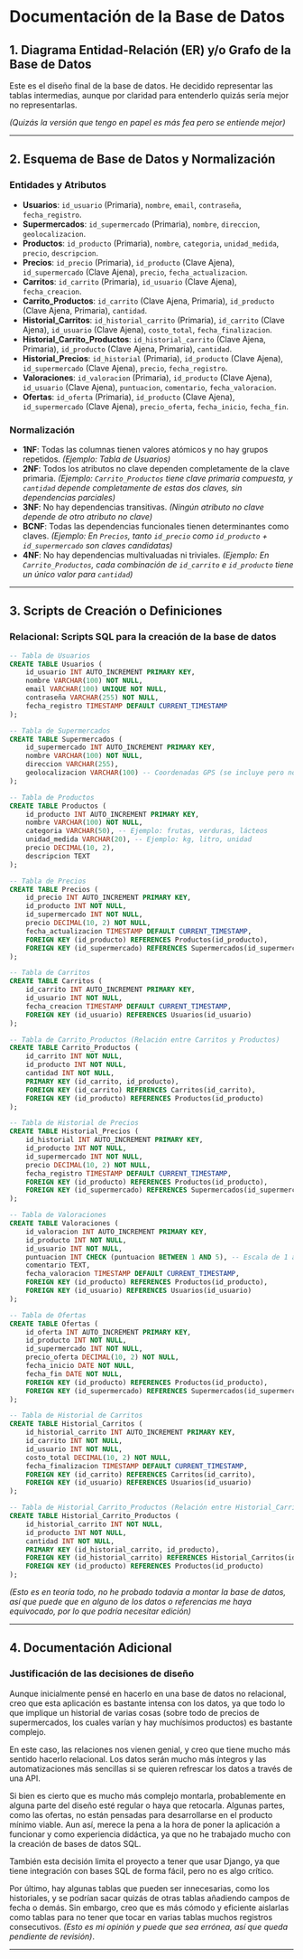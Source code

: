 # Documentación de la Base de Datos

## 1. Diagrama Entidad-Relación (ER) y/o Grafo de la Base de Datos

Este es el diseño final de la base de datos. He decidido representar las tablas intermedias, aunque por claridad para entenderlo quizás sería mejor no representarlas.

*(Quizás la versión que tengo en papel es más fea pero se entiende mejor)*

---

## 2. Esquema de Base de Datos y Normalización

### **Entidades y Atributos**

- **Usuarios**: `id_usuario` (Primaria), `nombre`, `email`, `contraseña`, `fecha_registro`.
- **Supermercados**: `id_supermercado` (Primaria), `nombre`, `direccion`, `geolocalizacion`.
- **Productos**: `id_producto` (Primaria), `nombre`, `categoria`, `unidad_medida`, `precio`, `descripcion`.
- **Precios**: `id_precio` (Primaria), `id_producto` (Clave Ajena), `id_supermercado` (Clave Ajena), `precio`, `fecha_actualizacion`.
- **Carritos**: `id_carrito` (Primaria), `id_usuario` (Clave Ajena), `fecha_creacion`.
- **Carrito_Productos**: `id_carrito` (Clave Ajena, Primaria), `id_producto` (Clave Ajena, Primaria), `cantidad`.
- **Historial_Carritos**: `id_historial_carrito` (Primaria), `id_carrito` (Clave Ajena), `id_usuario` (Clave Ajena), `costo_total`, `fecha_finalizacion`.
- **Historial_Carrito_Productos**: `id_historial_carrito` (Clave Ajena, Primaria), `id_producto` (Clave Ajena, Primaria), `cantidad`.
- **Historial_Precios**: `id_historial` (Primaria), `id_producto` (Clave Ajena), `id_supermercado` (Clave Ajena), `precio`, `fecha_registro`.
- **Valoraciones**: `id_valoracion` (Primaria), `id_producto` (Clave Ajena), `id_usuario` (Clave Ajena), `puntuacion`, `comentario`, `fecha_valoracion`.
- **Ofertas**: `id_oferta` (Primaria), `id_producto` (Clave Ajena), `id_supermercado` (Clave Ajena), `precio_oferta`, `fecha_inicio`, `fecha_fin`.

### **Normalización**

- **1NF**: Todas las columnas tienen valores atómicos y no hay grupos repetidos. *(Ejemplo: Tabla de Usuarios)*
- **2NF**: Todos los atributos no clave dependen completamente de la clave primaria. *(Ejemplo: `Carrito_Productos` tiene clave primaria compuesta, y `cantidad` depende completamente de estas dos claves, sin dependencias parciales)*
- **3NF**: No hay dependencias transitivas. *(Ningún atributo no clave depende de otro atributo no clave)*
- **BCNF**: Todas las dependencias funcionales tienen determinantes como claves. *(Ejemplo: En `Precios`, tanto `id_precio` como `id_producto` + `id_supermercado` son claves candidatas)*
- **4NF**: No hay dependencias multivaluadas ni triviales. *(Ejemplo: En `Carrito_Productos`, cada combinación de `id_carrito` e `id_producto` tiene un único valor para `cantidad`)*

---

## 3. Scripts de Creación o Definiciones

### **Relacional: Scripts SQL para la creación de la base de datos**

```sql
-- Tabla de Usuarios
CREATE TABLE Usuarios (
    id_usuario INT AUTO_INCREMENT PRIMARY KEY,
    nombre VARCHAR(100) NOT NULL,
    email VARCHAR(100) UNIQUE NOT NULL,
    contraseña VARCHAR(255) NOT NULL,
    fecha_registro TIMESTAMP DEFAULT CURRENT_TIMESTAMP
);

-- Tabla de Supermercados
CREATE TABLE Supermercados (
    id_supermercado INT AUTO_INCREMENT PRIMARY KEY,
    nombre VARCHAR(100) NOT NULL,
    direccion VARCHAR(255),
    geolocalizacion VARCHAR(100) -- Coordenadas GPS (se incluye pero no se usará en la v1)
);

-- Tabla de Productos
CREATE TABLE Productos (
    id_producto INT AUTO_INCREMENT PRIMARY KEY,
    nombre VARCHAR(100) NOT NULL,
    categoria VARCHAR(50), -- Ejemplo: frutas, verduras, lácteos
    unidad_medida VARCHAR(20), -- Ejemplo: kg, litro, unidad
    precio DECIMAL(10, 2),
    descripcion TEXT
);

-- Tabla de Precios
CREATE TABLE Precios (
    id_precio INT AUTO_INCREMENT PRIMARY KEY,
    id_producto INT NOT NULL,
    id_supermercado INT NOT NULL,
    precio DECIMAL(10, 2) NOT NULL,
    fecha_actualizacion TIMESTAMP DEFAULT CURRENT_TIMESTAMP,
    FOREIGN KEY (id_producto) REFERENCES Productos(id_producto),
    FOREIGN KEY (id_supermercado) REFERENCES Supermercados(id_supermercado)
);

-- Tabla de Carritos
CREATE TABLE Carritos (
    id_carrito INT AUTO_INCREMENT PRIMARY KEY,
    id_usuario INT NOT NULL,
    fecha_creacion TIMESTAMP DEFAULT CURRENT_TIMESTAMP,
    FOREIGN KEY (id_usuario) REFERENCES Usuarios(id_usuario)
);

-- Tabla de Carrito_Productos (Relación entre Carritos y Productos)
CREATE TABLE Carrito_Productos (
    id_carrito INT NOT NULL,
    id_producto INT NOT NULL,
    cantidad INT NOT NULL,
    PRIMARY KEY (id_carrito, id_producto),
    FOREIGN KEY (id_carrito) REFERENCES Carritos(id_carrito),
    FOREIGN KEY (id_producto) REFERENCES Productos(id_producto)
);

-- Tabla de Historial de Precios
CREATE TABLE Historial_Precios (
    id_historial INT AUTO_INCREMENT PRIMARY KEY,
    id_producto INT NOT NULL,
    id_supermercado INT NOT NULL,
    precio DECIMAL(10, 2) NOT NULL,
    fecha_registro TIMESTAMP DEFAULT CURRENT_TIMESTAMP,
    FOREIGN KEY (id_producto) REFERENCES Productos(id_producto),
    FOREIGN KEY (id_supermercado) REFERENCES Supermercados(id_supermercado)
);

-- Tabla de Valoraciones
CREATE TABLE Valoraciones (
    id_valoracion INT AUTO_INCREMENT PRIMARY KEY,
    id_producto INT NOT NULL,
    id_usuario INT NOT NULL,
    puntuacion INT CHECK (puntuacion BETWEEN 1 AND 5), -- Escala de 1 a 5
    comentario TEXT,
    fecha_valoracion TIMESTAMP DEFAULT CURRENT_TIMESTAMP,
    FOREIGN KEY (id_producto) REFERENCES Productos(id_producto),
    FOREIGN KEY (id_usuario) REFERENCES Usuarios(id_usuario)
);

-- Tabla de Ofertas
CREATE TABLE Ofertas (
    id_oferta INT AUTO_INCREMENT PRIMARY KEY,
    id_producto INT NOT NULL,
    id_supermercado INT NOT NULL,
    precio_oferta DECIMAL(10, 2) NOT NULL,
    fecha_inicio DATE NOT NULL,
    fecha_fin DATE NOT NULL,
    FOREIGN KEY (id_producto) REFERENCES Productos(id_producto),
    FOREIGN KEY (id_supermercado) REFERENCES Supermercados(id_supermercado)
);

-- Tabla de Historial de Carritos
CREATE TABLE Historial_Carritos (
    id_historial_carrito INT AUTO_INCREMENT PRIMARY KEY,
    id_carrito INT NOT NULL,
    id_usuario INT NOT NULL,
    costo_total DECIMAL(10, 2) NOT NULL,
    fecha_finalizacion TIMESTAMP DEFAULT CURRENT_TIMESTAMP,
    FOREIGN KEY (id_carrito) REFERENCES Carritos(id_carrito),
    FOREIGN KEY (id_usuario) REFERENCES Usuarios(id_usuario)
);

-- Tabla de Historial_Carrito_Productos (Relación entre Historial_Carritos y Productos)
CREATE TABLE Historial_Carrito_Productos (
    id_historial_carrito INT NOT NULL,
    id_producto INT NOT NULL,
    cantidad INT NOT NULL,
    PRIMARY KEY (id_historial_carrito, id_producto),
    FOREIGN KEY (id_historial_carrito) REFERENCES Historial_Carritos(id_historial_carrito),
    FOREIGN KEY (id_producto) REFERENCES Productos(id_producto)
);
```

*(Esto es en teoría todo, no he probado todavía a montar la base de datos, así que puede que en alguno de los datos o referencias me haya equivocado, por lo que podría necesitar edición)*

---

## 4. Documentación Adicional

### **Justificación de las decisiones de diseño**

Aunque inicialmente pensé en hacerlo en una base de datos no relacional, creo que esta aplicación es bastante intensa con los datos, ya que todo lo que implique un historial de varias cosas (sobre todo de precios de supermercados, los cuales varían y hay muchísimos productos) es bastante complejo.

En este caso, las relaciones nos vienen genial, y creo que tiene mucho más sentido hacerlo relacional. Los datos serán mucho más íntegros y las automatizaciones más sencillas si se quieren refrescar los datos a través de una API.

Si bien es cierto que es mucho más complejo montarla, probablemente en alguna parte del diseño esté regular o haya que retocarla. Algunas partes, como las ofertas, no están pensadas para desarrollarse en el producto mínimo viable. Aun así, merece la pena a la hora de poner la aplicación a funcionar y como experiencia didáctica, ya que no he trabajado mucho con la creación de bases de datos SQL.

También esta decisión limita el proyecto a tener que usar Django, ya que tiene integración con bases SQL de forma fácil, pero no es algo crítico.

Por último, hay algunas tablas que pueden ser innecesarias, como los historiales, y se podrían sacar quizás de otras tablas añadiendo campos de fecha o demás. Sin embargo, creo que es más cómodo y eficiente aislarlas como tablas para no tener que tocar en varias tablas muchos registros consecutivos. *(Esto es mi opinión y puede que sea errónea, así que queda pendiente de revisión)*.

---





